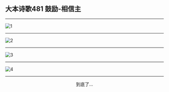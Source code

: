 
## 大本诗歌481 鼓励-相信主
        
<div id="aplayer0"></div>

---

<img alt="1" data-original="/data/d0480/1">

---

<img alt="2" data-original="/data/d0480/2">

---

<img alt="3" data-original="/data/d0480/3">

---

<img alt="4" data-original="/data/d0480/4">

---

<p style="text-align: center">到底了...</p>

<script src="/js/dist-view.js"></script>

<script>
MAIN.id = 'd0480';
        
const ap0 = new APlayer({
    container: document.getElementById('aplayer0'),
    volume: 1,
    loop: 'none',
    preload: 'none',
    audio: [{
        name: '大本诗歌481.mp3',
        artist: '大本诗歌',
        url: 'https://res.wx.qq.com/voice/getvoice?mediaid=MzI0NTk3MDM5M18yMjQ3NDkzNDY0',
        cover: '/favicon'
    }]
});
</script>
